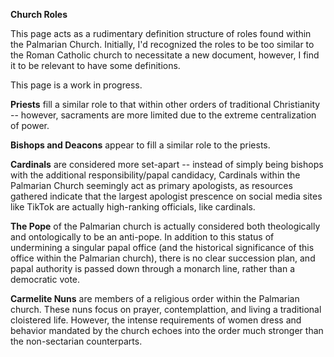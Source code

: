 **Church Roles**

This page acts as a rudimentary definition structure of roles found within the Palmarian Church. Initially, I'd recognized the roles to be too similar to the Roman Catholic church to necessitate a new document, however, I find it to be relevant to have some definitions.

This page is a work in progress.

**Priests** fill a similar role to that within other orders of traditional Christianity -- however, sacraments are more limited due to the extreme centralization of power.

**Bishops and Deacons** appear to fill a similar role to the priests.

**Cardinals** are considered more set-apart -- instead of simply being bishops with the additional responsibility/papal candidacy, Cardinals within the Palmarian Church seemingly act as primary apologists, as resources gathered indicate that the largest apologist prescence on social media sites like TikTok are actually high-ranking officials, like cardinals.

**The Pope** of the Palmarian church is actually considered both theologically and ontologically to be an anti-pope. In addition to this status of undermining a singular papal office (and the historical significance of this office within the Palmarian church), there is no clear succession plan, and papal authority is passed down through a monarch line, rather than a democratic vote.

**Carmelite Nuns** are members of a religious order within the Palmarian church. These nuns focus on prayer, contemplattion, and living a traditional cloistered life. However, the intense requirements of women dress and behavior mandated by the church echoes into the order much stronger than the non-sectarian counterparts.